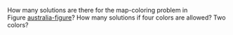 

How many solutions are there for the map-coloring problem in
Figure <a class="insideBookFigRef" target="_blank" href="https://aimacode.github.io/figures/australia-figure.png">australia-figure</a>? How many solutions if four
colors are allowed? Two colors?
